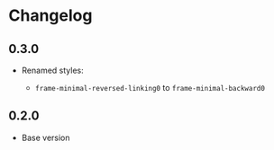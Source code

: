 # Changelog

## 0.3.0

- Renamed styles:

  - `frame-minimal-reversed-linking0` to `frame-minimal-backward0`

## 0.2.0

- Base version


